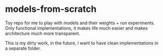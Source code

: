 # models-from-scratch

Toy repo for me to play with models and their weights + run experiments. Only functional implementations, it makes life much easier and makes architecture much more transparent.

This is my dirty work, in the future, I want to have clean implementations in a separate folder.